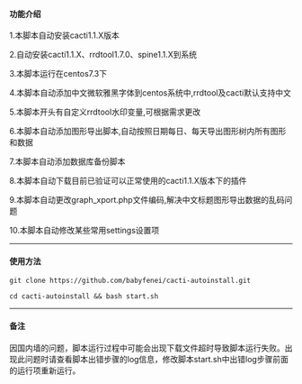 
#### 功能介绍
1.本脚本自动安装cacti1.1.X版本

2.自动安装cacti1.1.X、rrdtool1.7.0、spine1.1.X到系统

3.本脚本运行在centos7.3下

4.本脚本自动添加中文微软雅黑字体到centos系统中,rrdtool及cacti默认支持中文

5.本脚本开头有自定义rrdtool水印变量,可根据需求更改

6.本脚本自动添加图形导出脚本,自动按照日期每日、每天导出图形树内所有图形和数据

7.本脚本自动添加数据库备份脚本

8.本脚本自动下载目前已验证可以正常使用的cacti1.1.X版本下的插件

9.本脚本自动更改graph_xport.php文件编码,解决中文标题图形导出数据的乱码问题

10.本脚本自动修改某些常用settings设置项

---

#### 使用方法

```git clone https://github.com/babyfenei/cacti-autoinstall.git```
 
```cd cacti-autoinstall && bash start.sh```

---
 
#### 备注
因国内墙的问题，脚本运行过程中可能会出现下载文件超时导致脚本运行失败。出现此问题时请查看脚本出错步骤的log信息，修改脚本start.sh中出错log步骤前面的运行项重新运行。
